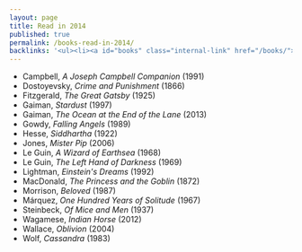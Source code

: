 ```yaml
---
layout: page
title: Read in 2014
published: true
permalink: /books-read-in-2014/
backlinks: '<ul><li><a id="books" class="internal-link" href="/books/">Books</a></li></ul>'
---
```


* Campbell, _A Joseph Campbell Companion_ (1991) 
* Dostoyevsky, _Crime and Punishment_ (1866) 
* Fitzgerald, _The Great Gatsby_ (1925) 
* Gaiman, _Stardust_ (1997) 
* Gaiman, _The Ocean at the End of the Lane_ (2013) 
* Gowdy, _Falling Angels_ (1989) 
* Hesse, _Siddhartha_ (1922) 
* Jones, _Mister Pip_ (2006) 
* Le Guin, _A Wizard of Earthsea_ (1968) 
* Le Guin, _The Left Hand of Darkness_ (1969) 
* Lightman, _Einstein's Dreams_ (1992) 
* MacDonald, _The Princess and the Goblin_ (1872) 
* Morrison, _Beloved_ (1987) 
* Márquez, _One Hundred Years of Solitude_ (1967) 
* Steinbeck, _Of Mice and Men_ (1937) 
* Wagamese, _Indian Horse_ (2012) 
* Wallace, _Oblivion_ (2004) 
* Wolf, _Cassandra_ (1983) 

